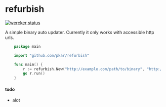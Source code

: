 # refurbish
[![wercker status](https://app.wercker.com/status/810483e0fb7e4e6526272e827d7d5ef9/m "wercker status")](https://app.wercker.com/project/bykey/810483e0fb7e4e6526272e827d7d5ef9)

A simple binary auto updater. Currently it only works with accessible http urls.

```go
	package main

	import "github.com/pkar/refurbish"

	func main() {
		r := refurbish.New("http://example.com/path/to/binary", "http://example.com/path/to/md5", "sudo initctl restart binary")
		go r.run()
	}
```

#### todo
- alot
